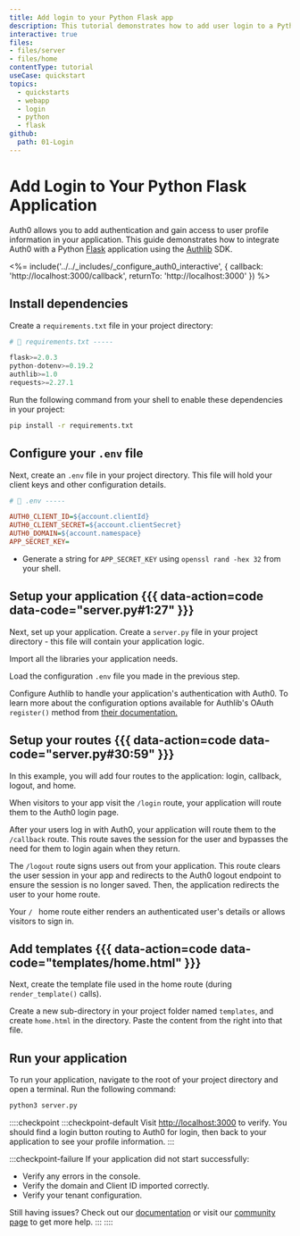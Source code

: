 ```yaml
---
title: Add login to your Python Flask app
description: This tutorial demonstrates how to add user login to a Python web application built with the Flask framework and Authlib OAuth library.
interactive: true
files:
- files/server
- files/home
contentType: tutorial
useCase: quickstart
topics:
  - quickstarts
  - webapp
  - login
  - python
  - flask
github:
  path: 01-Login
---
```


<!-- markdownlint-disable MD025 MD034 -->

# Add Login to Your Python Flask Application

Auth0 allows you to add authentication and gain access to user profile information in your application. This guide demonstrates how to integrate Auth0 with a Python <a href="https://flask.palletsprojects.com" target="_blank">Flask</a> application using the <a href="https://authlib.org/" target="_blank">Authlib</a> SDK.

<%= include('../../_includes/_configure_auth0_interactive', {
callback: 'http://localhost:3000/callback',
returnTo: 'http://localhost:3000'
}) %>

## Install dependencies

Create a `requirements.txt` file in your project directory:

```python
# 📁 requirements.txt -----

flask>=2.0.3
python-dotenv>=0.19.2
authlib>=1.0
requests>=2.27.1
```

Run the following command from your shell to enable these dependencies in your project:

```sh
pip install -r requirements.txt
```

## Configure your `.env` file

Next, create an `.env` file in your project directory. This file will hold your client keys and other configuration details.

```ini
# 📁 .env -----

AUTH0_CLIENT_ID=${account.clientId}
AUTH0_CLIENT_SECRET=${account.clientSecret}
AUTH0_DOMAIN=${account.namespace}
APP_SECRET_KEY=
```

- Generate a string for `APP_SECRET_KEY` using `openssl rand -hex 32` from your shell.

## Setup your application {{{ data-action=code data-code="server.py#1:27" }}}

Next, set up your application. Create a `server.py` file in your project directory - this file will contain your application logic.

Import all the libraries your application needs.

Load the configuration `.env` file you made in the previous step.

Configure Authlib to handle your application's authentication with Auth0. To learn more about the configuration options available for Authlib's OAuth `register()` method from <a href="https://docs.authlib.org/en/latest/client/frameworks.html#using-oauth-2-0-to-log-in" target="_blank">their documentation.</a>

## Setup your routes {{{ data-action=code data-code="server.py#30:59" }}}

In this example, you will add four routes to the application: login, callback, logout, and home.

When visitors to your app visit the `/login` route, your application will route them to the Auth0 login page.

After your users log in with Auth0, your application will route them to the `/callback` route. This route saves the session for the user and bypasses the need for them to login again when they return.

The `/logout` route signs users out from your application. This route clears the user session in your app and redirects to the Auth0 logout endpoint to ensure the session is no longer saved. Then, the application redirects the user to your home route.

Your `/ ` home route either renders an authenticated user's details or  allows visitors to sign in.

## Add templates {{{ data-action=code data-code="templates/home.html" }}}

Next, create the template file used in the home route (during `render_template()` calls).

Create a new sub-directory in your project folder named `templates`, and create `home.html`  in the directory. Paste the content from the right into that file.

## Run your application

To run your application, navigate to the root of your project directory and open a terminal. Run the following command:

```sh
python3 server.py
```

::::checkpoint
:::checkpoint-default
Visit <a href="http://localhost:3000" target="_blank">http://localhost:3000</a> to verify. You should find a login button routing to Auth0 for login, then back to your application to see your profile information.
:::

:::checkpoint-failure
If your application did not start successfully:
* Verify any errors in the console.
* Verify the domain and Client ID imported correctly.
* Verify your tenant configuration.

Still having issues? Check out our <a href="https://auth0.com/docs" target="_blank">documentation</a> or visit our <a href="https://community.auth0.com" target="_blank">community page</a> to get more help.
:::
::::
